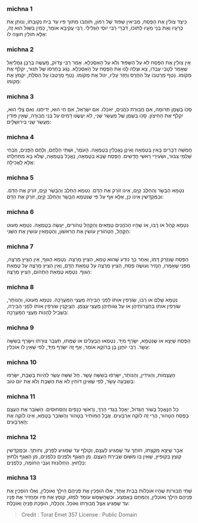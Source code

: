 
### michna 1
כֵּיצַד צוֹלִין אֶת הַפֶּסַח, מְבִיאִין שַׁפּוּד שֶׁל רִמּוֹן, תּוֹחֲבוֹ מִתּוֹךְ פִּיו עַד בֵּית נְקוּבָתוֹ, וְנוֹתֵן אֶת כְּרָעָיו וְאֶת בְּנֵי מֵעָיו לְתוֹכוֹ, דִּבְרֵי רַבִּי יוֹסֵי הַגְּלִילִי. רַבִּי עֲקִיבָא אוֹמֵר, כְּמִין בִּשּׁוּל הוּא זֶה, אֶלָּא תוֹלִין חוּצָה לוֹ:

### michna 2
אֵין צוֹלִין אֶת הַפֶּסַח לֹא עַל הַשַּׁפּוּד וְלֹא עַל הָאַסְכְּלָא. אָמַר רַבִּי צָדוֹק, מַעֲשֶׂה בְּרַבָּן גַּמְלִיאֵל שֶׁאָמַר לְטָבִי עַבְדּוֹ, צֵא וּצְלֵה לָנוּ אֶת הַפֶּסַח עַל הָאַסְכְּלָא. נָגַע בְּחַרְסוֹ שֶׁל תַּנּוּר, יִקְלֹף אֶת מְקוֹמוֹ. נָטַף מֵרָטְבּוֹ עַל הַחֶרֶס וְחָזַר עָלָיו, יִטֹּל אֶת מְקוֹמוֹ. נָטַף מֵרָטְבּוֹ עַל הַסֹּלֶת, יִקְמֹץ אֶת מְקוֹמוֹ:

### michna 3
סָכוֹ בְשֶׁמֶן תְּרוּמָה, אִם חֲבוּרַת כֹּהֲנִים, יֹאכֵלוּ. אִם יִשְׂרָאֵל, אִם חַי הוּא, יְדִיחֶנּוּ. וְאִם צָלִי הוּא, יִקְלֹף אֶת הַחִיצוֹן. סָכוֹ בְשֶׁמֶן שֶׁל מַעֲשֵׂר שֵׁנִי, לֹא יַעֲשֶׂנּוּ דָמִים עַל בְּנֵי חֲבוּרָה, שֶׁאֵין פּוֹדִין מַעֲשֵׂר שֵׁנִי בִירוּשָׁלָיִם:

### michna 4
חֲמִשָּׁה דְבָרִים בָּאִין בְּטֻמְאָה וְאֵינָן נֶאֱכָלִין בְּטֻמְאָה. הָעֹמֶר, וּשְׁתֵּי הַלֶּחֶם, וְלֶחֶם הַפָּנִים, וְזִבְחֵי שַׁלְמֵי צִבּוּר, וּשְׂעִירֵי רָאשֵׁי חֳדָשִׁים. הַפֶּסַח שֶׁבָּא בְטֻמְאָה, נֶאֱכָל בְּטֻמְאָה, שֶׁלֹּא בָא מִתְּחִלָּתוֹ אֶלָּא לַאֲכִילָה:

### michna 5
נִטְמָא הַבָּשָׂר וְהַחֵלֶב קַיָּם, אֵינוֹ זוֹרֵק אֶת הַדָּם. נִטְמָא הַחֵלֶב וְהַבָּשָׂר קַיָּם, זוֹרֵק אֶת הַדָּם. וּבַמֻּקְדָּשִׁין אֵינוֹ כֵן, אֶלָּא אַף עַל פִּי שֶׁנִּטְמָא הַבָּשָׂר וְהַחֵלֶב קַיָּם, זוֹרֵק אֶת הַדָּם:

### michna 6
נִטְמָא קָהָל אוֹ רֻבּוֹ, אוֹ שֶׁהָיוּ הַכֹּהֲנִים טְמֵאִים וְהַקָּהָל טְהוֹרִים, יֵעָשֶׂה בְטֻמְאָה. נִטְמָא מִעוּט הַקָּהָל, הַטְּהוֹרִין עוֹשִׂין אֶת הָרִאשׁוֹן, וְהַטְּמֵאִין עוֹשִׂין אֶת הַשֵּׁנִי:

### michna 7
הַפֶּסַח שֶׁנִּזְרַק דָּמוֹ, וְאַחַר כָּךְ נוֹדַע שֶׁהוּא טָמֵא, הַצִּיץ מְרַצֶּה. נִטְמָא הַגּוּף, אֵין הַצִּיץ מְרַצֶּה, מִפְּנֵי שֶׁאָמְרוּ, הַנָּזִיר וְעוֹשֶׂה פֶסַח, הַצִּיץ מְרַצֶּה עַל טֻמְאַת הַדָּם, וְאֵין הַצִּיץ מְרַצֶּה עַל טֻמְאַת הַגּוּף. נִטְמָא טֻמְאַת הַתְּהוֹם, הַצִּיץ מְרַצֶּה:

### michna 8
נִטְמָא שָׁלֵם אוֹ רֻבּוֹ, שׂוֹרְפִין אוֹתוֹ לִפְנֵי הַבִּירָה מֵעֲצֵי הַמַּעֲרָכָה. נִטְמָא מִעוּטוֹ, וְהַנּוֹתָר, שׂוֹרְפִין אוֹתוֹ בְחַצְרוֹתֵיהֶן אוֹ עַל גַּגּוֹתֵיהֶן מֵעֲצֵי עַצְמָן. הַצַּיְקָנִין שׂוֹרְפִין אוֹתוֹ לִפְנֵי הַבִּירָה, בִּשְׁבִיל לֵהָנוֹת מֵעֲצֵי הַמַּעֲרָכָה:

### michna 9
הַפֶּסַח שֶׁיָּצָא אוֹ שֶׁנִּטְמָא, יִשָּׂרֵף מִיָּד. נִטְמְאוּ הַבְּעָלִים אוֹ שֶׁמֵּתוּ, תְּעֻבַּר צוּרָתוֹ וְיִשָּׂרֵף בְּשִׁשָּׁה עָשָׂר. רַבִּי יוֹחָנָן בֶּן בְּרוֹקָא אוֹמֵר, אַף זֶה יִשָּׂרֵף מִיָּד, לְפִי שֶׁאֵין לוֹ אוֹכְלִין:

### michna 10
הָעֲצָמוֹת, וְהַגִּידִין, וְהַנּוֹתָר, יִשָּׂרְפוּ בְשִׁשָּׁה עָשָׂר. חָל שִׁשָּׁה עָשָׂר לִהְיוֹת בְּשַׁבָּת, יִשָּׂרְפוּ בְּשִׁבְעָה עָשָׂר, לְפִי שֶׁאֵינָן דּוֹחִין לֹא אֶת הַשַּׁבָּת וְלֹא אֶת יוֹם טוֹב:

### michna 11
כָּל הַנֶּאֱכָל בְּשׁוֹר הַגָּדוֹל, יֵאָכֵל בִּגְדִי הָרַךְ, וְרָאשֵׁי כְנָפַיִם וְהַסְּחוּסִים. הַשּׁוֹבֵר אֶת הָעֶצֶם בַּפֶּסַח הַטָּהוֹר, הֲרֵי זֶה לוֹקֶה אַרְבָּעִים. אֲבָל הַמּוֹתִיר בַּטָּהוֹר וְהַשּׁוֹבֵר בַּטָּמֵא, אֵינוֹ לוֹקֶה אֶת הָאַרְבָּעִים:

### michna 12
אֵבָר שֶׁיָּצָא מִקְצָתוֹ, חוֹתֵךְ עַד שֶׁמַּגִּיעַ לָעֶצֶם, וְקוֹלֵף עַד שֶׁמַּגִּיעַ לַפֶּרֶק, וְחוֹתֵךְ. וּבַמֻּקְדָּשִׁין קוֹצֵץ בַּקּוֹפִיץ, שֶׁאֵין בּוֹ מִשּׁוּם שְׁבִירַת הָעֶצֶם. מִן הָאֲגַף וְלִפְנִים כְּלִפְנִים, מִן הָאֲגַף וְלַחוּץ כְּלַחוּץ. הַחַלּוֹנוֹת וְעֹבִי הַחוֹמָה, כְּלִפְנִים:

### michna 13
שְׁתֵּי חֲבוּרוֹת שֶׁהָיוּ אוֹכְלוֹת בְּבַיִת אֶחָד, אֵלּוּ הוֹפְכִין אֶת פְּנֵיהֶם הֵילָךְ וְאוֹכְלִין, וְאֵלּוּ הוֹפְכִין אֶת פְּנֵיהֶם הֵילָךְ וְאוֹכְלִין, וְהַמֵּחַם בָּאֶמְצַע. וּכְשֶׁהַשַּׁמָּשׁ עוֹמֵד לִמְזֹג, קוֹפֵץ אֶת פִּיו וּמַחֲזִיר אֶת פָּנָיו עַד שֶׁמַּגִּיעַ אֵצֶל חֲבוּרָתוֹ וְאוֹכֵל. וְהַכַּלָּה, הוֹפֶכֶת פָּנֶיהָ וְאוֹכֶלֶת:

>Credit : Torat Emet 357
>License : Public Domain 